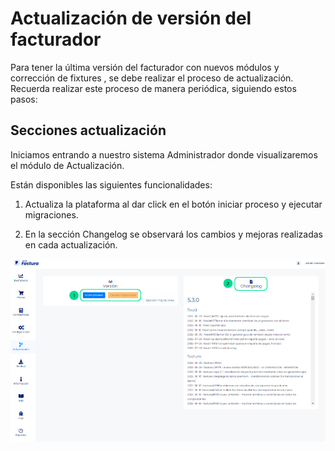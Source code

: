 # Actualización de versión del facturador

Para tener la última versión del facturador con nuevos módulos y corrección de fixtures , se debe realizar el proceso de actualización. Recuerda realizar este proceso de manera periódica, siguiendo estos pasos:

## Secciones actualización

Iniciamos entrando a nuestro sistema Administrador donde visualizaremos el módulo de Actualización.

Están disponibles las siguientes funcionalidades:

1. Actualiza la plataforma al dar click en el botón iniciar proceso y ejecutar migraciones.

2. En la sección Changelog se observará los cambios y mejoras realizadas en cada actualización.

![Alt text](img/1_actualizar.jpg)
